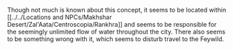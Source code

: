 Though not much is known about this concept, it seems to be located within [[../../Locations and NPCs/Makhshar Desert/Zal'Aata/Centroscopia/Rankhra]] and seems to be responsible for the seemingly unlimited flow of water throughout the city.
There also seems to be something wrong with it, which seems to disturb travel to the Feywild.
